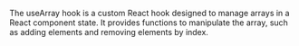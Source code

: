 The useArray hook is a custom React hook designed to manage arrays in a React component state. It provides functions to manipulate the array, such as adding elements and removing elements by index.
